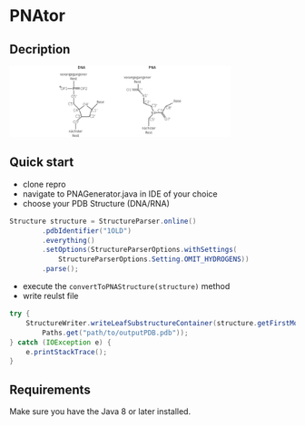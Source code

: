 # PNAtor

## Decription


<img src="DNA_PNA.png" height="125"/>



## Quick start

- clone repro
- navigate to PNAGenerator.java in IDE of your choice
- choose your PDB Structure (DNA/RNA) 

```java
Structure structure = StructureParser.online()
        .pdbIdentifier("1OLD")
        .everything()
        .setOptions(StructureParserOptions.withSettings(
            StructureParserOptions.Setting.OMIT_HYDROGENS))
        .parse();

```
- execute the ```convertToPNAStructure(structure)``` method
- write reulst file
```java
try {
    StructureWriter.writeLeafSubstructureContainer(structure.getFirstModel(), 
        Paths.get("path/to/outputPDB.pdb"));
} catch (IOException e) {
    e.printStackTrace();
}
```
## Requirements
Make sure you have the Java 8 or later installed.

